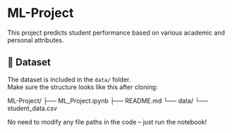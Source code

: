 # ML-Project

This project predicts student performance based on various academic and personal attributes.

## 📂 Dataset
The dataset is included in the `data/` folder.  
Make sure the structure looks like this after cloning:

ML-Project/
├── ML_Project.ipynb
├── README.md
└── data/
└── student_data.csv


No need to modify any file paths in the code – just run the notebook!
